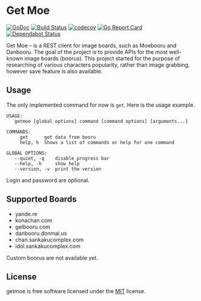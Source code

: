 # Get Moe

[![GoDoc](https://godoc.org/github.com/leonidboykov/getmoe?status.svg)](https://godoc.org/github.com/leonidboykov/getmoe)
[![Build Status](https://travis-ci.org/leonidboykov/getmoe.svg?branch=master)](https://travis-ci.org/leonidboykov/getmoe)
[![codecov](https://codecov.io/gh/leonidboykov/getmoe/branch/master/graph/badge.svg)](https://codecov.io/gh/leonidboykov/getmoe)
[![Go Report Card](https://goreportcard.com/badge/github.com/leonidboykov/getmoe)](https://goreportcard.com/report/github.com/leonidboykov/getmoe)
[![Dependabot Status](https://api.dependabot.com/badges/status?host=github&repo=leonidboykov/getmoe)](https://dependabot.com)

Get Moe &ndash; is a REST client for image boards, such as Moebooru and
Danbooru. The goal of the project is to provide APIs for the most well-known
image boards (boorus). This project started for the purpose of researching of
various characters popularity, rather than image grabbing, however save feature
is also available.

## Usage

The only implemented command for now is `get`. Here is the usage example.

```
USAGE:
   getmoe [global options] command [command options] [arguments...]

COMMANDS:
     get      get data from booru
     help, h  Shows a list of commands or help for one command

GLOBAL OPTIONS:
   --quiet, -q    disable progress bar
   --help, -h     show help
   --version, -v  print the version
```

Login and password are optional.

## Supported Boards

  * yande.re
  * konachan.com
  * gelbooru.com
  * danbooru.donmai.us
  * chan.sankakucomplex.com
  * idol.sankakucomplex.com

Custom boorus are not available yet.

## License

getmoe is free software licensed under the [MIT](LICENSE) license.
